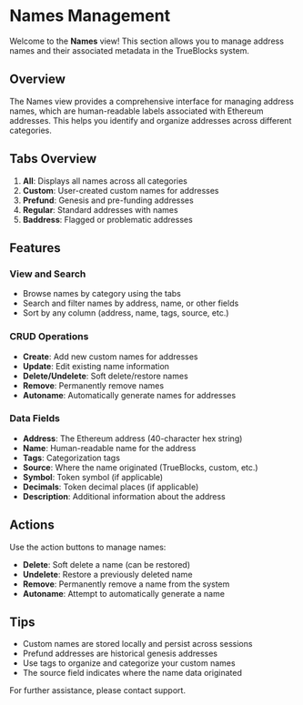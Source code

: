 <!-- ADD_ROUTE -->

# Names Management

Welcome to the **Names** view! This section allows you to manage address names and their associated metadata in the TrueBlocks system.

## Overview

The Names view provides a comprehensive interface for managing address names, which are human-readable labels associated with Ethereum addresses. This helps you identify and organize addresses across different categories.

## Tabs Overview

1. **All**: Displays all names across all categories
2. **Custom**: User-created custom names for addresses
3. **Prefund**: Genesis and pre-funding addresses
4. **Regular**: Standard addresses with names
5. **Baddress**: Flagged or problematic addresses

## Features

### View and Search

- Browse names by category using the tabs
- Search and filter names by address, name, or other fields
- Sort by any column (address, name, tags, source, etc.)

### CRUD Operations

- **Create**: Add new custom names for addresses
- **Update**: Edit existing name information
- **Delete/Undelete**: Soft delete/restore names
- **Remove**: Permanently remove names
- **Autoname**: Automatically generate names for addresses

### Data Fields

- **Address**: The Ethereum address (40-character hex string)
- **Name**: Human-readable name for the address
- **Tags**: Categorization tags
- **Source**: Where the name originated (TrueBlocks, custom, etc.)
- **Symbol**: Token symbol (if applicable)
- **Decimals**: Token decimal places (if applicable)
- **Description**: Additional information about the address

## Actions

Use the action buttons to manage names:

- **Delete**: Soft delete a name (can be restored)
- **Undelete**: Restore a previously deleted name
- **Remove**: Permanently remove a name from the system
- **Autoname**: Attempt to automatically generate a name

## Tips

- Custom names are stored locally and persist across sessions
- Prefund addresses are historical genesis addresses
- Use tags to organize and categorize your custom names
- The source field indicates where the name data originated

For further assistance, please contact support.

<!-- ADD_ROUTE -->
